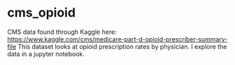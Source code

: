 # cms_opioid
CMS data found through Kaggle here: https://www.kaggle.com/cms/medicare-part-d-opioid-prescriber-summary-file
This dataset looks at opioid prescription rates by physician. I explore the data in a jupyter notebook.

